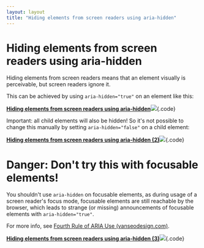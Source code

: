 ```yaml
---
layout: layout
title: "Hiding elements from screen readers using aria-hidden"
---
```


# Hiding elements from screen readers using aria-hidden

Hiding elements from screen readers means that an element visually is perceivable, but screen readers ignore it.

This can be achieved by using `aria-hidden="true"` on an element like this:

[**Hiding elements from screen readers using aria-hidden**![](https://s3-us-west-2.amazonaws.com/i.cdpn.io/1279260.YrzMWY.small.d1d8ee52-5498-4cac-95de-16520d8758e3.png)](https://codepen.io/accessibility-developer-guide/pen/YrzMWY){.code}

Important: all child elements will also be hidden! So it's not possible to change this manually by setting `aria-hidden="false"` on a child element:

[**Hiding elements from screen readers using aria-hidden (2)**![](https://s3-us-west-2.amazonaws.com/i.cdpn.io/1279260.NaWmrJ.small.ca7d19a7-b217-4e25-94e4-6fc08c7cd257.png)](https://codepen.io/accessibility-developer-guide/pen/NaWmrJ){.code}

# Danger: Don't try this with focusable elements!

You shouldn't use `aria-hidden` on focusable elements, as during usage of a screen reader's focus mode, focusable elements are still reachable by the browser, which leads to strange (or missing) announcements of focusable elements with `aria-hidden="true"`.

For more info, see [Fourth Rule of ARIA Use (vanseodesign.com)](http://vanseodesign.com/web-design/five-rules-aria-html/).

[**Hiding elements from screen readers using aria-hidden (3)**![](https://s3-us-west-2.amazonaws.com/i.cdpn.io/1279260.yzLraL.small.c0201372-25b3-48bb-a2c2-82d412bf5ea2.png)](https://codepen.io/accessibility-developer-guide/pen/yzLraL){.code}